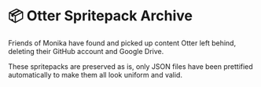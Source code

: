 # 📦 Otter Spritepack Archive

Friends of Monika have found and picked up content Otter left behind, deleting
their GitHub account and Google Drive.

These spritepacks are preserved as is, only JSON files have been prettified
automatically to make them all look uniform and valid.